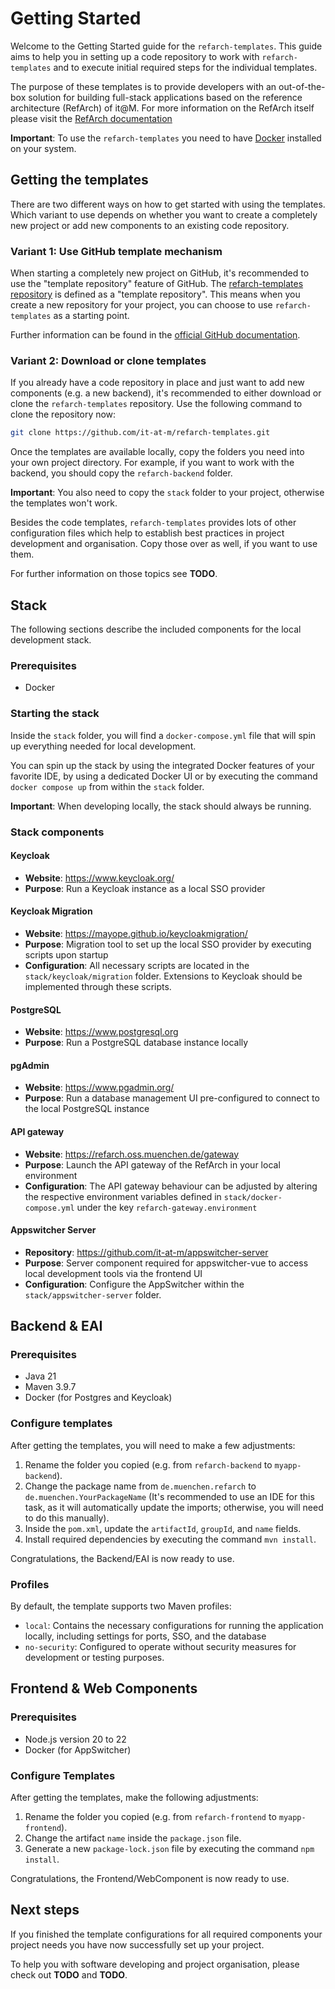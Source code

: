 # Getting Started

Welcome to the Getting Started guide for the `refarch-templates`.
This guide aims to help you in setting up a code repository to work with `refarch-templates`
and to execute initial required steps for the individual templates.

The purpose of these templates is to provide developers with an out-of-the-box solution for
building full-stack applications based on the reference architecture (RefArch) of it@M.
For more information on the RefArch itself please visit the [RefArch documentation](https://refarch.oss.muenchen.de/)

**Important**: To use the `refarch-templates` you need to have [Docker](https://www.docker.com/) installed on your system.

## Getting the templates

There are two different ways on how to get started with using the templates. Which variant to use depends on whether you
want to create a completely new project or add new components to an existing code repository.

### Variant 1: Use GitHub template mechanism

When starting a completely new project on GitHub, it's recommended to use the "template repository" feature of GitHub.
The [refarch-templates repository](https://github.com/it-at-m/refarch-templates) is defined as a "template repository".
This means when you create a new repository for your project, you can choose to use `refarch-templates` as a starting point.

Further information can be found in the
[official GitHub documentation](https://docs.github.com/en/repositories/creating-and-managing-repositories/creating-a-repository-from-a-template).

### Variant 2: Download or clone templates

If you already have a code repository in place and just want to add new components (e.g. a new backend),
it's recommended to either download or clone the `refarch-templates` repository.
Use the following command to clone the repository now:

```bash
git clone https://github.com/it-at-m/refarch-templates.git
```

Once the templates are available locally, copy the folders you need into your own project directory.
For example, if you want to work with the backend, you should copy the `refarch-backend` folder.

**Important**: You also need to copy the `stack` folder to your project, otherwise the templates won't work.

Besides the code templates, `refarch-templates` provides lots of other configuration files which help to establish
best practices in project development and organisation. Copy those over as well, if you want to use them.

For further information on those topics see **TODO**.

## Stack

The following sections describe the included components for the local development stack.

### Prerequisites

- Docker

### Starting the stack

Inside the `stack` folder, you will find a `docker-compose.yml`
file that will spin up everything needed for local development.

You can spin up the stack by using the integrated Docker features of your favorite IDE, by using a dedicated Docker UI
or by executing the command `docker compose up` from within the `stack` folder.

**Important**: When developing locally, the stack should always be running.

### Stack components

#### Keycloak

- **Website**: <https://www.keycloak.org/>
- **Purpose**: Run a Keycloak instance as a local SSO provider

#### Keycloak Migration

- **Website**: <https://mayope.github.io/keycloakmigration/>
- **Purpose**: Migration tool to set up the local SSO provider by executing scripts upon startup
- **Configuration**: All necessary scripts are located in the
`stack/keycloak/migration` folder.
Extensions to Keycloak should be implemented through these scripts.

#### PostgreSQL

- **Website**: <https://www.postgresql.org>
- **Purpose**: Run a PostgreSQL database instance locally

#### pgAdmin

- **Website**: <https://www.pgadmin.org/>
- **Purpose**: Run a database management UI pre-configured to connect to the local PostgreSQL instance

#### API gateway

- **Website**: <https://refarch.oss.muenchen.de/gateway>
- **Purpose**: Launch the API gateway of the RefArch in your local environment
- **Configuration**: The API gateway behaviour can be adjusted by altering the respective environment variables
defined in `stack/docker-compose.yml` under the key `refarch-gateway.environment`

#### Appswitcher Server

- **Repository**: <https://github.com/it-at-m/appswitcher-server>
- **Purpose**: Server component required for appswitcher-vue to access local development tools via the frontend UI
- **Configuration**: Configure the AppSwitcher within the `stack/appswitcher-server`
folder.

## Backend & EAI

### Prerequisites

- Java 21
- Maven 3.9.7
- Docker (for Postgres and Keycloak)

### Configure templates

After getting the templates, you will need to make a few adjustments:

1. Rename the folder you copied (e.g. from `refarch-backend` to `myapp-backend`).
2. Change the package name from `de.muenchen.refarch` to
   `de.muenchen.YourPackageName` (It's recommended to use an IDE for this
   task, as it will automatically update the imports; otherwise, you will
   need to do this manually).
3. Inside the `pom.xml`, update the `artifactId`, `groupId`, and `name`
   fields.
4. Install required dependencies by executing the command `mvn install`.

Congratulations, the Backend/EAI is now ready to use.

### Profiles

By default, the template supports two Maven profiles:

- `local`: Contains the necessary configurations for running the application
  locally, including settings for ports, SSO, and the database
- `no-security`: Configured to operate without security measures for development
  or testing purposes.

## Frontend & Web Components

### Prerequisites

- Node.js version 20 to 22
- Docker (for AppSwitcher)

### Configure Templates

After getting the templates, make the following adjustments:

1. Rename the folder you copied (e.g. from `refarch-frontend` to `myapp-frontend`).
2. Change the artifact `name` inside the `package.json` file.
3. Generate a new `package-lock.json` file by executing the command `npm install`.

Congratulations, the Frontend/WebComponent is now ready to use.

## Next steps

If you finished the template configurations for all required components your project needs
you have now successfully set up your project.

To help you with software developing and project organisation, please check out **TODO** and **TODO**.
